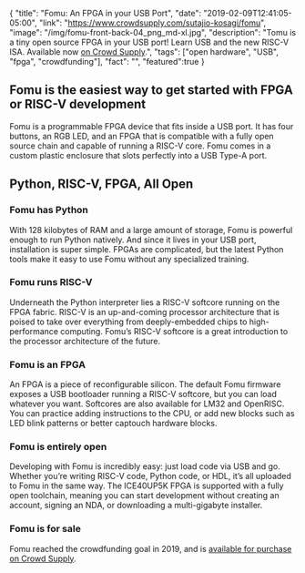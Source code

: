 {
  "title": "Fomu: An FPGA in your USB Port",
  "date": "2019-02-09T12:41:05-05:00",
  "link": "https://www.crowdsupply.com/sutajio-kosagi/fomu",
  "image": "/img/fomu-front-back-04_png_md-xl.jpg",
  "description": "Tomu is a tiny open source FPGA in your USB port! Learn USB and the new RISC-V ISA. Available now <a href='https://www.crowdsupply.com/sutajio-kosagi/fomu'>on Crowd Supply</a>.",
  "tags": ["open hardware", "USB", "fpga", "crowdfunding"],
  "fact": "",
  "featured":true
}

## Fomu is the easiest way to get started with FPGA or RISC-V development

Fomu is a programmable FPGA device that fits inside a USB port. It has four buttons, an RGB LED, and an FPGA that is compatible with a fully open source chain and capable of running a RISC-V core. Fomu comes in a custom plastic enclosure that slots perfectly into a USB Type-A port.

## Python, RISC-V, FPGA, All Open

### Fomu has Python

With 128 kilobytes of RAM and a large amount of storage, Fomu is powerful enough to run Python natively. And since it lives in your USB port, installation is super simple. FPGAs are complicated, but the latest Python tools make it easy to use Fomu without any specialized training.

### Fomu runs RISC-V

Underneath the Python interpreter lies a RISC-V softcore running on the FPGA fabric. RISC-V is an up-and-coming processor architecture that is poised to take over everything from deeply-embedded chips to high-performance computing. Fomu’s RISC-V softcore is a great introduction to the processor architecture of the future.

### Fomu is an FPGA

An FPGA is a piece of reconfigurable silicon. The default Fomu firmware exposes a USB bootloader running a RISC-V softcore, but you can load whatever you want. Softcores are also available for LM32 and OpenRISC. You can practice adding instructions to the CPU, or add new blocks such as LED blink patterns or better captouch hardware blocks.

### Fomu is entirely open

Developing with Fomu is incredibly easy: just load code via USB and go. Whether you’re writing RISC-V code, Python code, or HDL, it’s all uploaded to Fomu in the same way. The ICE40UP5K FPGA is supported with a fully open toolchain, meaning you can start development without creating an account, signing an NDA, or downloading a multi-gigabyte installer.

### Fomu is for sale

Fomu reached the crowdfunding goal in 2019, and is [available for purchase on Crowd Supply](https://www.crowdsupply.com/sutajio-kosagi/fomu).
